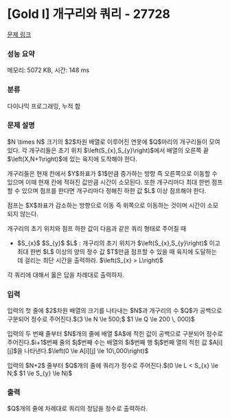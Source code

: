 # [Gold I] 개구리와 쿼리 - 27728 

[문제 링크](https://www.acmicpc.net/problem/27728) 

### 성능 요약

메모리: 5072 KB, 시간: 148 ms

### 분류

다이나믹 프로그래밍, 누적 합

### 문제 설명

<p>$N \times N$ 크기의 $2$차원 배열로 이루어진 연못에 $Q$마리의 개구리들이 모여있다. 각 개구리들은 초기 위치 $\left(S_{x},S_{y}\right)$에서 배열의 오른쪽 끝$\left(X,N+1\right)$에 있는 육지에 도착해야 한다.</p>

<p>개구리들은 현재 칸에서 $Y$좌표가 $1$만큼 증가하는 방향 즉 오른쪽으로 이동할 수 있으며 이때 현재 칸에 적혀진 값만큼 시간이 소모된다. 또한 개구리마다 최대 한번 점프할 수 있으며 점프를 한다면 개구리마다 정해진 하한 값 $L$ 이상 점프해야 한다.</p>

<p>점프는 $X$좌표가 감소하는 방향으로 이동 즉 위쪽으로 이동하는 것이며 시간이 소모되지 않는다.</p>

<p>개구리의 초기 위치와 점프 하한 값이 다음과 같은 쿼리 형태로 주어질 때 </p>

<ul>
	<li>$S_{x}$ $S_{y}$ $L$ : 개구리의 초기 위치가 $\left(S_{x},S_{y}\right)$ 이고 최대 한번 $L$ 이상의 양의 정수 값 $T$만큼 점프할 수 있을 때 육지에 도달하는 데 걸리는 최단 시간을 출력하라. $\left(S_{x} > L\right)$</li>
</ul>

<p>각 쿼리에 대해서 옳은 답을 차례대로 출력하자.</p>

### 입력 

 <p>입력의 첫 줄에 $2$차원 배열의 크기를 나타내는 $N$과 개구리의 수 $Q$가 공백으로 구분되어 정수로 주어진다.$(3 \le N \le 500;$ $1 \le Q \le 200 \, 000)$</p>

<p>입력의 두 번째 줄부터 $N$개의 줄에 배열 $A$에 적힌 값이 공백으로 구분되어 정수로 주어진다.$i+1$번째 줄의 $j$번째 수는 배열의 $i$번째 행 $j$번째 열의 적힌 값 $A[i][j]$을 나타낸다.$\left(0 \le A[i][j] \le 10\,000\right)$</p>

<p>입력의 $N+2$ 줄부터 $Q$개의 줄에 쿼리가 정수로 주어진다.$(0 \le L < S_{x} \le N;$ $1 \le S_{y} \le N)$</p>

### 출력 

 <p>$Q$개의 줄에 차례대로 쿼리의 정답을 정수로 출력하라.</p>

